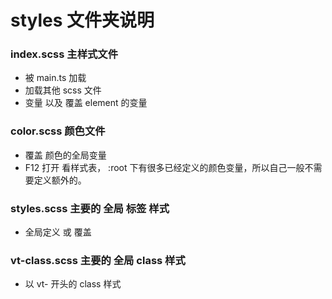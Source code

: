 # styles 文件夹说明

### index.scss 主样式文件

- 被 main.ts 加载
- 加载其他 scss 文件
- 变量 以及 覆盖 element 的变量

### color.scss 颜色文件

- 覆盖 颜色的全局变量
- F12 打开 看样式表， :root 下有很多已经定义的颜色变量，所以自己一般不需要定义额外的。

### styles.scss 主要的 全局 标签 样式

- 全局定义 或 覆盖

### vt-class.scss 主要的 全局 class 样式

- 以 vt- 开头的 class 样式
